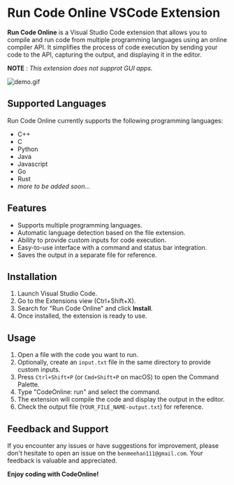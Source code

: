 # Run Code Online VSCode Extension

**Run Code Online** is a Visual Studio Code extension that allows you to compile and run code from multiple programming languages using an online compiler API. It simplifies the process of code execution by sending your code to the API, capturing the output, and displaying it in the editor.

**NOTE** : *This extension does not supprot GUI apps.*

![demo.gif](https://s11.gifyu.com/images/SurpE.gif)

## Supported Languages

Run Code Online currently supports the following programming languages:

- C++
- C
- Python
- Java
- Javascript
- Go
- Rust
- *more to be added soon...*

## Features

- Supports multiple programming languages.
- Automatic language detection based on the file extension.
- Ability to provide custom inputs for code execution.
- Easy-to-use interface with a command and status bar integration.
- Saves the output in a separate file for reference.

## Installation

1. Launch Visual Studio Code.
2. Go to the Extensions view (Ctrl+Shift+X).
3. Search for "Run Code Online" and click **Install**.
4. Once installed, the extension is ready to use.

## Usage

1. Open a file with the code you want to run.
2. Optionally, create an `input.txt` file in the same directory to provide custom inputs.
3. Press `Ctrl+Shift+P` (or `Cmd+Shift+P` on macOS) to open the Command Palette.
4. Type "CodeOnline: run" and select the command.
5. The extension will compile the code and display the output in the editor.
6. Check the output file (`YOUR_FILE_NAME-output.txt`) for reference.

## Feedback and Support

If you encounter any issues or have suggestions for improvement, please don't hesitate to open an issue on the `benmeehan111@gmail.com`. Your feedback is valuable and appreciated.

**Enjoy coding with CodeOnline!**
